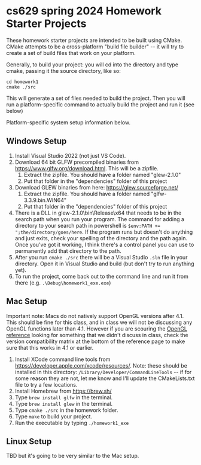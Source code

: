 # cs629 spring 2024 Homework Starter Projects

These homework starter projects are intended to be built using CMake. CMake attempts to be a cross-platform "build file builder" -- it will try to create a set of build files that work on your platform.

Generally, to build your project: you will cd into the directory and type cmake, passing it the source directory, like so:

```
cd homework1
cmake ./src
```

This will generate a set of files needed to build the project. Then you will run a platform-specific command to actually build the project and run it (see below)

Platform-specific system setup information below.

## Windows Setup

1. Install Visual Studio 2022 (not just VS Code).
1. Download 64 bit GLFW precompiled binaries from https://www.glfw.org/download.html. This will be a zipfile.
    1. Extract the zipfile. You should have a folder named "glew-2.1.0"
    1. Put that folder in the "dependencies" folder of this project
1. Download GLEW binaries from here: https://glew.sourceforge.net/
    1. Extract the zipfile. You should have a folder named "glfw-3.3.9.bin.WIN64"
    1. Put that folder in the "dependencies" folder of this project
1. There is a DLL in glew-2.1.0\bin\Release\x64 that needs to be in the search path when you run your program. The command for adding a directory to your search path in powershell is `$env:PATH += ";the/directory/goes/here`. If the program runs but doesn't do anything and just exits, check your spelling of the directory and the path again. Once you've got it working, I think there's a control panel you can use to permanently add that directory to the path.
1. After you run `cmake ./src` there will be a Visual Studio `.sln` file in your directory. Open it in Visual Studio and build (but don't try to run anything yet).
1. To run the project, come back out to the command line and run it from there (e.g. `.\Debug\homework1_exe.exe`)

## Mac Setup

Important note: Macs do not natively support OpenGL versions after 4.1. This should be fine for this class, and in class we will not be discussing any OpenGL functions later than 4.1. However if you are scouring the [OpenGL reference](https://registry.khronos.org/OpenGL-Refpages/gl4/) looking for something that we didn't discuss in class, check the version compatibility matrix at the bottom of the reference page to make sure that this works in 4.1 or earlier.

1. Install XCode command line tools from https://developer.apple.com/xcode/resources/. Note: these should be installed in this directory: `/Library/Developer/CommandLineTools` -- if for some reason they are not, let me know and I'll update the CMakeLists.txt file to try a few locations.
1. Install Homebrew from https://brew.sh/
1. Type `brew install glfw` in the terminal.
1. Type `brew install glew` in the terminal.
1. Type `cmake ./src` in the homework folder.
1. Type `make` to build your project.
1. Run the executable by typing `./homework1_exe`

## Linux Setup

TBD but it's going to be very similar to the Mac setup.
